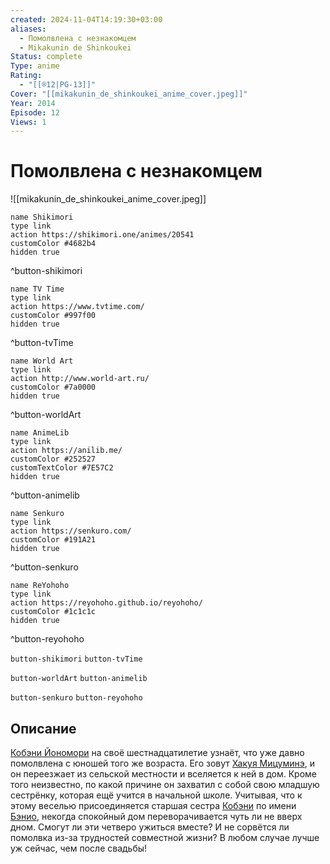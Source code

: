```yaml
---
created: 2024-11-04T14:19:30+03:00
aliases:
  - Помолвлена с незнакомцем
  - Mikakunin de Shinkoukei
Status: complete
Type: anime
Rating:
  - "[[®️12|PG-13]]"
Cover: "[[mikakunin_de_shinkoukei_anime_cover.jpeg]]"
Year: 2014
Episode: 12
Views: 1
---
```


# Помолвлена с незнакомцем

![[mikakunin_de_shinkoukei_anime_cover.jpeg]]

```button
name Shikimori
type link
action https://shikimori.one/animes/20541
customColor #4682b4
hidden true
```
^button-shikimori

```button
name TV Time
type link
action https://www.tvtime.com/
customColor #997f00
hidden true
```
^button-tvTime

```button
name World Art
type link
action http://www.world-art.ru/
customColor #7a0000
hidden true
```
^button-worldArt

```button
name AnimeLib
type link
action https://anilib.me/
customColor #252527
customTextColor #7E57C2
hidden true
```
^button-animelib

```button
name Senkuro
type link
action https://senkuro.com/
customColor #191A21
hidden true
```
^button-senkuro

```button
name ReYohoho
type link
action https://reyohoho.github.io/reyohoho/
customColor #1c1c1c
hidden true
```
^button-reyohoho

`button-shikimori` `button-tvTime`

`button-worldArt` `button-animelib`

`button-senkuro` `button-reyohoho`

## Описание

[Кобэни Йономори](https://shikimori.one/characters/91969-kobeni-yonomori) на своё шестнадцатилетие узнаёт, что уже давно помолвлена с юношей того же возраста. Его зовут [Хакуя Мицуминэ](https://shikimori.one/characters/92877-hakuya-mitsumine), и он переезжает из сельской местности и вселяется к ней в дом. Кроме того неизвестно, по какой причине он захватил с собой свою младшую сестрёнку, которая ещё учится в начальной школе. Учитывая, что к этому веселью присоединяется старшая сестра [Кобэни](https://shikimori.one/characters/91969-kobeni-yonomori) по имени [Бэнио](https://shikimori.one/characters/91973-benio-yonomori), некогда спокойный дом переворачивается чуть ли не вверх дном. Смогут ли эти четверо ужиться вместе? И не сорвётся ли помолвка из-за трудностей совместной жизни? В любом случае лучше уж сейчас, чем после свадьбы!
